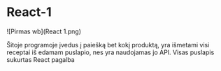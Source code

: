 # React-1

![Pirmas wb](React 1.png)

Šitoje programoje įvedus į paiešką bet kokį produktą, yra išmetami visi receptai iš edamam puslapio, nes yra naudojamas jo API. Visas puslapis sukurtas React pagalba

